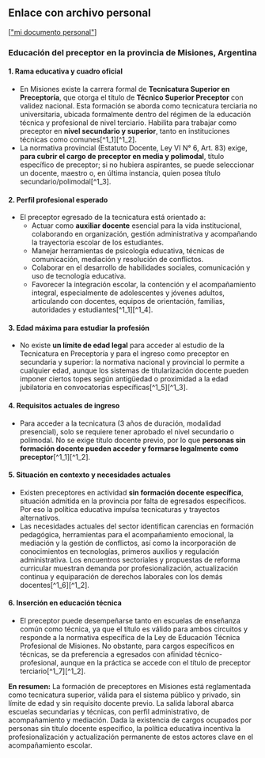## Enlace con archivo personal
[["mi documento personal"](https://docs.google.com/document/d/1o5P5iuIJVroTv4cCgV1ss2f8FcNdw8pZXRNbQKuNPVo/edit?usp=sharing)]

### Educación del preceptor en la provincia de Misiones, Argentina

#### **1. Rama educativa y cuadro oficial**

- En Misiones existe la carrera formal de **Tecnicatura Superior en Preceptoría**, que otorga el título de **Técnico Superior Preceptor** con validez nacional. Esta formación se aborda como tecnicatura terciaria no universitaria, ubicada formalmente dentro del régimen de la educación técnica y profesional de nivel terciario. Habilita para trabajar como preceptor en **nivel secundario y superior**, tanto en instituciones técnicas como comunes[^1_1][^1_2].
- La normativa provincial (Estatuto Docente, Ley VI N° 6, Art. 83) exige, **para cubrir el cargo de preceptor en media y polimodal**, título específico de preceptor; si no hubiera aspirantes, se puede seleccionar un docente, maestro o, en última instancia, quien posea título secundario/polimodal[^1_3].


#### **2. Perfil profesional esperado**

- El preceptor egresado de la tecnicatura está orientado a:
    - Actuar como **auxiliar docente** esencial para la vida institucional, colaborando en organización, gestión administrativa y acompañando la trayectoria escolar de los estudiantes.
    - Manejar herramientas de psicología educativa, técnicas de comunicación, mediación y resolución de conflictos.
    - Colaborar en el desarrollo de habilidades sociales, comunicación y uso de tecnología educativa.
    - Favorecer la integración escolar, la contención y el acompañamiento integral, especialmente de adolescentes y jóvenes adultos, articulando con docentes, equipos de orientación, familias, autoridades y estudiantes[^1_1][^1_4].


#### **3. Edad máxima para estudiar la profesión**

- No existe **un límite de edad legal** para acceder al estudio de la Tecnicatura en Preceptoría y para el ingreso como preceptor en secundaria y superior: la normativa nacional y provincial lo permite a cualquier edad, aunque los sistemas de titularización docente pueden imponer ciertos topes según antigüedad o proximidad a la edad jubilatoria en convocatorias específicas[^1_5][^1_3].


#### **4. Requisitos actuales de ingreso**

- Para acceder a la tecnicatura (3 años de duración, modalidad presencial), solo se requiere tener aprobado el nivel secundario o polimodal. No se exige título docente previo, por lo que **personas sin formación docente pueden acceder y formarse legalmente como preceptor**[^1_1][^1_2].


#### **5. Situación en contexto y necesidades actuales**

- Existen preceptores en actividad **sin formación docente específica**, situación admitida en la provincia por falta de egresados específicos. Por eso la política educativa impulsa tecnicaturas y trayectos alternativos.
- Las necesidades actuales del sector identifican carencias en formación pedagógica, herramientas para el acompañamiento emocional, la mediación y la gestión de conflictos, así como la incorporación de conocimientos en tecnologías, primeros auxilios y regulación administrativa. Los encuentros sectoriales y propuestas de reforma curricular muestran demanda por profesionalización, actualización continua y equiparación de derechos laborales con los demás docentes[^1_6][^1_2].


#### **6. Inserción en educación técnica**

- El preceptor puede desempeñarse tanto en escuelas de enseñanza común como técnica, ya que el título es válido para ambos circuitos y responde a la normativa específica de la Ley de Educación Técnica Profesional de Misiones. No obstante, para cargos específicos en técnicas, se da preferencia a egresados con afinidad técnico-profesional, aunque en la práctica se accede con el título de preceptor terciario[^1_7][^1_2].

**En resumen:** La formación de preceptores en Misiones está reglamentada como tecnicatura superior, válida para el sistema público y privado, sin límite de edad y sin requisito docente previo. La salida laboral abarca escuelas secundarias y técnicas, con perfil administrativo, de acompañamiento y mediación. Dada la existencia de cargos ocupados por personas sin título docente específico, la política educativa incentiva la profesionalización y actualización permanente de estos actores clave en el acompañamiento escolar.
